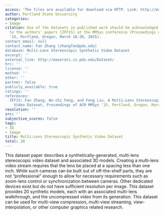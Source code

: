 ```yaml
---
access: 'The files are available for download via HTTP. Link: http://maserati.cs.pdx.edu/Dataset/'
author: Portland State University
categories:
- Image
citation: Use of the datasets in published work should be acknowledged by a full citation
  to the authors' papers [ZFF15] at the MMSys conference (Proceedings of ACM MMSys
  '15, Portland, Oregon, March 18-20, 2015).
contact_email: null
contact_name: Fan Zhang (zhangfan@pdx.edu)
database: Multi-Lens Stereoscopic Synthetic Video Dataset
excerpt: ''
external_link: http://maserati.cs.pdx.edu/Dataset/
hrc: ''
license: ''
method: ''
other: ''
partner: false
publicly_available: true
ratings: ''
references:
  ZFF15: Fan Zhang, Wu-chi Feng, and Feng Liu. A Multi-Lens Stereoscopic Synthetic
    Video Dataset, Proceedings of ACM MMSys '15, Portland, Oregon, March 18-20, 2015.
resolution: ''
src: ''
subjective_scores: false
tags:
- 3D
- Image
title: Multi-Lens Stereoscopic Synthetic Video Dataset
total: 20
---
```


This dataset paper describes a synthetically-generated, multi-lens stereoscopic video dataset and associated 3D models. Creating a multi-lens video stream requires that the lens be placed at a spacing less than one inch. While such cameras can be built out of off-the-shelf parts, they are not “professional” enough to allow for necessary requirements such as zoom-lens control or synchronization between cameras. Other dedicated devices exist but do not have sufficient resolution per image. This dataset provides 20 synthetic models, each with an associated multi-lens walkthrough, and the uncompressed video from its generation. This dataset can be used for multi-view compression, multi-view streaming, view-interpolation, or other computer graphics related research.